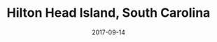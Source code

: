 ---
layout: photo
title: Hilton Head Island, South Carolina
date: 2017-09-14
image: hilton-head.jpg
---